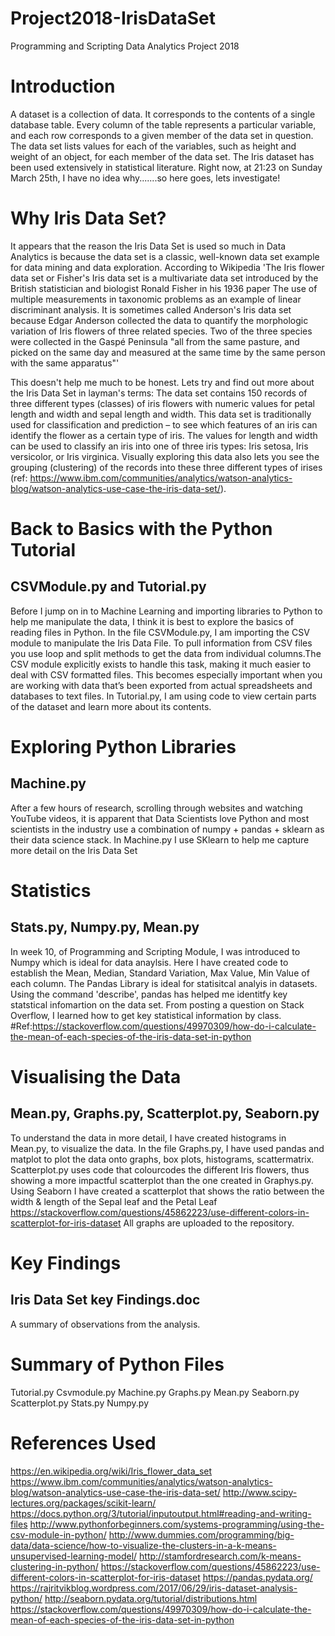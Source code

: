  
# Project2018-IrisDataSet
Programming and Scripting Data Analytics Project 2018

# Introduction
A dataset is a collection of data.  It corresponds to the contents of a single database table. Every column of the table represents a particular variable, and each row corresponds to a given member of the data set in question. The data set lists values for each of the variables, such as height and weight of an object, for each member of the data set.  The Iris dataset has been used extensively in statistical literature.  Right now, at 21:23 on Sunday March 25th, I have no idea why.......so here goes, lets investigate!

# Why Iris Data Set?
It appears that the reason the Iris Data Set is used so much in Data Analytics is because the data set is a classic, well-known data set example for data mining and data exploration. According to Wikipedia 'The Iris flower data set or Fisher's Iris data set is a multivariate data set introduced by the British statistician and biologist Ronald Fisher in his 1936 paper The use of multiple measurements in taxonomic problems as an example of linear discriminant analysis. It is sometimes called Anderson's Iris data set because Edgar Anderson collected the data to quantify the morphologic variation of Iris flowers of three related species. Two of the three species were collected in the Gaspé Peninsula "all from the same pasture, and picked on the same day and measured at the same time by the same person with the same apparatus"'

This doesn't help me much to be honest.  Lets try and find out more about the Iris Data Set in layman's terms:
The data set contains 150 records of three different types (classes) of iris flowers with numeric values for petal length and width and sepal length and width.  This data set is traditionally used for classification and prediction – to see which features of an iris can identify the flower as a certain type of iris. The values for length and width can be used to classify an iris into one of three iris types: Iris setosa, Iris versicolor, or Iris virginica. Visually exploring this data also lets you see the grouping (clustering) of the records into these three different types of irises (ref: https://www.ibm.com/communities/analytics/watson-analytics-blog/watson-analytics-use-case-the-iris-data-set/).
 
 # Back to Basics with the Python Tutorial
## CSVModule.py and Tutorial.py
Before I jump on in to Machine Learning and importing libraries to Python to help me manipulate the data, I think it is best to explore the basics of reading files in Python. In the file CSVModule.py, I am importing the CSV module to manipulate the Iris Data File. To pull information from CSV files you use loop and split methods to get the data from individual columns.The CSV module explicitly exists to handle this task, making it much easier to deal with CSV formatted files. This becomes especially important when you are working with data that’s been exported from actual spreadsheets and databases to text files. In Tutorial.py, I am using code to view certain parts of the dataset and learn more about its contents.   

# Exploring Python Libraries 
## Machine.py
After a few hours of research, scrolling through websites and watching YouTube videos, it is apparent that Data Scientists love Python and most scientists in the industry use a combination of numpy + pandas + sklearn as their data science stack. In Machine.py I use SKlearn to help me capture more detail on the Iris Data Set
 
# Statistics
## Stats.py, Numpy.py, Mean.py
In week 10, of Programming and Scripting Module, I was introduced to Numpy which is ideal for data anaylsis.  Here I have created code to establish the Mean, Median, Standard Variation, Max Value, Min Value of each column.
The Pandas Library is ideal for statisitcal analyis in datasets. Using the command 'describe', pandas has helped me identitfy key statstical infomartion on the data set.  From posting a question on Stack Overflow, I learned how to get key statistical information by class. #Ref:https://stackoverflow.com/questions/49970309/how-do-i-calculate-the-mean-of-each-species-of-the-iris-data-set-in-python

# Visualising the Data
## Mean.py, Graphs.py, Scatterplot.py, Seaborn.py
To understand the data in more detail, I have created histograms in Mean.py, to visualize the data.  In the file Graphs.py, I have used pandas and matplot to plot the data onto graphs, box plots, histograms, scattermatrix. Scatterplot.py uses code that colourcodes the different Iris flowers, thus showing a more impactful scatterplot than the one created in Graphys.py.
Using Seaborn I have created a scatterplot that shows the ratio between the width & length of the Sepal leaf and the Petal Leaf
https://stackoverflow.com/questions/45862223/use-different-colors-in-scatterplot-for-iris-dataset
All graphs are uploaded to the repository.

# Key Findings
## Iris Data Set key Findings.doc
A summary of observations from the analysis.

# Summary of Python Files
Tutorial.py
Csvmodule.py
Machine.py
Graphs.py
Mean.py
Seaborn.py
Scatterplot.py
Stats.py
Numpy.py

# References Used
https://en.wikipedia.org/wiki/Iris_flower_data_set
https://www.ibm.com/communities/analytics/watson-analytics-blog/watson-analytics-use-case-the-iris-data-set/
http://www.scipy-lectures.org/packages/scikit-learn/
https://docs.python.org/3/tutorial/inputoutput.html#reading-and-writing-files
http://www.pythonforbeginners.com/systems-programming/using-the-csv-module-in-python/
http://www.dummies.com/programming/big-data/data-science/how-to-visualize-the-clusters-in-a-k-means-unsupervised-learning-model/
http://stamfordresearch.com/k-means-clustering-in-python/
https://stackoverflow.com/questions/45862223/use-different-colors-in-scatterplot-for-iris-dataset
https://pandas.pydata.org/
https://rajritvikblog.wordpress.com/2017/06/29/iris-dataset-analysis-python/
http://seaborn.pydata.org/tutorial/distributions.html
https://stackoverflow.com/questions/49970309/how-do-i-calculate-the-mean-of-each-species-of-the-iris-data-set-in-python
